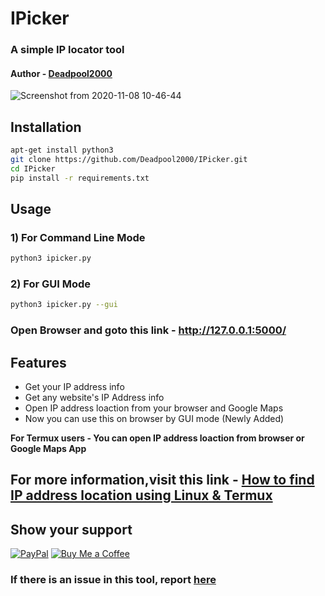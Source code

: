 # IPicker
### A simple IP locator tool
#### Author - [Deadpool2000](https://github.com/Deadpool2000/)

![Screenshot from 2020-11-08 10-46-44](https://user-images.githubusercontent.com/32305505/98457964-dcaa2c00-21b1-11eb-81a1-e8eb3b3968be.jpg)



## Installation

```bash
apt-get install python3
git clone https://github.com/Deadpool2000/IPicker.git
cd IPicker
pip install -r requirements.txt
```

## Usage

### 1) For Command Line Mode

```bash
python3 ipicker.py
```
### 2) For GUI Mode
```bash
python3 ipicker.py --gui
```

### Open Browser and goto this link - http://127.0.0.1:5000/


## Features

- Get your IP address info
- Get any website's IP Address info
- Open IP address loaction from your browser and Google Maps
- Now you can use this on browser by GUI mode (Newly Added)


**For Termux users - You can open IP address loaction from browser or Google Maps App**

## For more information,visit this link - [How to find IP address location using Linux & Termux](https://mrhacker7.blogspot.com/2021/09/how-to-get-ip-address-location-using.html)

## Show your support

 [![PayPal](https://img.shields.io/badge/PayPal-00457C?style=for-the-badge&logo=paypal&logoColor=white)](https://paypal.me/Deadpool2k) 
  [![Buy Me a Coffee](https://img.shields.io/badge/buy_me_a_coffee-FFDD00?style=for-the-badge&logo=buy-me-a-coffee&logoColor=black)](https://buymeacoffee.com/deadpool2k)



### If there is an issue in this tool, report [here](https://github.com/Deadpool2000/IPicker/issues)

